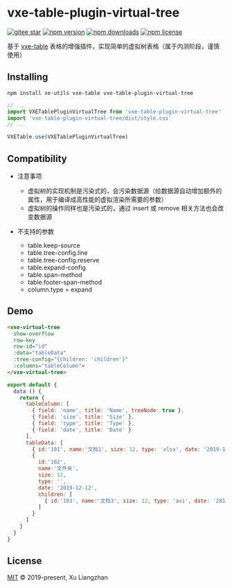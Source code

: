 # vxe-table-plugin-virtual-tree

[![gitee star](https://gitee.com/xuliangzhan_admin/vxe-table-plugin-virtual-tree/badge/star.svg?theme=dark)](https://gitee.com/xuliangzhan_admin/vxe-table-plugin-virtual-tree/stargazers)
[![npm version](https://img.shields.io/npm/v/vxe-table-plugin-virtual-tree.svg?style=flat-square)](https://www.npmjs.com/package/vxe-table-plugin-virtual-tree)
[![npm downloads](https://img.shields.io/npm/dm/vxe-table-plugin-virtual-tree.svg?style=flat-square)](http://npm-stat.com/charts.html?package=vxe-table-plugin-virtual-tree)
[![npm license](https://img.shields.io/github/license/mashape/apistatus.svg)](LICENSE)

基于 [vxe-table](https://www.npmjs.com/package/vxe-table) 表格的增强插件，实现简单的虚拟树表格（属于内测阶段，谨慎使用）

## Installing

```shell
npm install xe-utils vxe-table vxe-table-plugin-virtual-tree
```

```javascript
// ...
import VXETablePluginVirtualTree from 'vxe-table-plugin-virtual-tree'
import 'vxe-table-plugin-virtual-tree/dist/style.css'
// ...

VXETable.use(VXETablePluginVirtualTree)
```

## Compatibility

* 注意事项
  * 虚拟树的实现机制是污染式的，会污染数据源（给数据源自动增加额外的属性，用于编译成高性能的虚拟渲染所需要的参数）
  * 虚拟树的操作同样也是污染式的，通过 insert 或 remove 相关方法也会改变数据源

* 不支持的参数
  * table.keep-source
  * table.tree-config.line
  * table.tree-config.reserve
  * table.expand-config
  * table.span-method
  * table.footer-span-method
  * column.type = expand

## Demo

```html
<vxe-virtual-tree
  show-overflow
  row-key
  row-id="id"
  :data="tableData"
  :tree-config="{children: 'children'}"
  :columns="tableColumn">
</vxe-virtual-tree>
```

```javascript
export default {
  data () {
    return {
      tableColumn: [
        { field: 'name', title: 'Name', treeNode: true },
        { field: 'size', title: 'Size' },
        { field: 'type', title: 'Type' },
        { field: 'date', title: 'Date' }
      ],
      tableData: [
        { id:'101', name:'文档1', size: 12, type: 'xlsx', date: '2019-12-12' },
        {
          id:'102',
          name:'文件夹',
          size: 12,
          type: '',
          date: '2019-12-12',
          children: [
            { id:'103', name:'文档3', size: 12, type: 'avi', date: '2019-12-12' },
          ]
        }
      ]
    }
  }
}
```

## License

[MIT](LICENSE) © 2019-present, Xu Liangzhan
